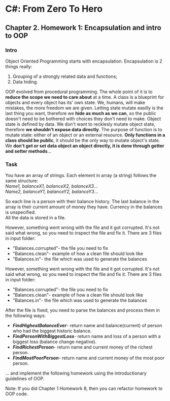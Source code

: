 # C#: From Zero To Hero  
## Chapter 2. Homework 1: Encapsulation and intro to OOP  
### Intro
Object Oriented Programming starts with encapsulation. 
Encapsulation is 2 things really: 
1) Grouping of a strongly related data and functions;
2) Data hiding.  

OOP evolved from procedural programming. The whole point of it is to **reduce the scope we need to care about** at a time.
A class is a blueprint for objects and every object has its' own state.
We, humans, will make mistakes, the more freedom we are given.
Letting state mutate easilly is the last thing you want, therefore we **hide as much as we can**, 
so the public doesn't need to be bothered with choices they don't need to make.
Object state is defined by data. We don't want to recklesly mutate object state, therefore **we shouldn't expose data directly**.
The purpose of function is to mutate state: either of an object or an external resource.
**Only functions in a class should be public**, it should be the only way to mutate object's state. 
We **don't get or set data object an object directly, it is done through getter and setter methods**... 

### Task
You have an array of strings. Each element in array (a string) follows the same structure:  
*Name1, balanceX1, balanceX2, balanceX3*...  
*Name2, balanceY1, balanceY2, balanceY3*...  

So each line is a person with their balance history. The last balance in the array is their current amount of money they have. Currency in the balances is unspecified.  
All the data is stored in a file.  

However, something went wrong with the file and it got corrupted. It's not said what wrong, so you need to inspect the file and fix it.
There are 3 files in input folder:
- "Balances.corrupted"- the file you need to fix  
- "Balances.clean"- example of how a clean file should look like  
- "Balances.in"- the file which was used to generate the balances  

However, something went wrong with the file and it got corrupted. It's not said what wrong, so you need to inspect the file and fix it.
There are 3 files in input folder:
- "Balances.corrupted"- the file you need to fix  
- "Balances.clean"- example of how a clean file should look like  
- "Balances.in"- the file which was used to generate the balances  

After the file is fixed, you need to parse the balances and process them in the following ways:  
- ***FindHighestBalanceEver***- return name and balance(current) of person who had the biggest historic balance.  
- ***FindPersonWithBiggestLoss***- return name and loss of a person with a biggest loss (balance change negative).  
- ***FindRichestPerson***- return name and current money of the richest person.  
- ***FindMostPoorPerson***- return name and current money of the most poor person.  

... and implement the following homework using the introductionary guidelines of OOP.

Note: If you did Chapter 1 Homework 8, then you can refactor homework to OOP code.  


 

 

